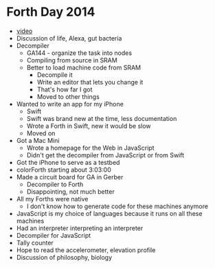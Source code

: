 # Forth Day 2014

* [video](https://youtu.be/_4zZsHmhTPY?t=8714)
* Discussion of life, Alexa, gut bacteria
* Decompiler
   * GA144 - organize the task into nodes
   * Compiling from source in SRAM
   * Better to load machine code from SRAM
      * Decompile it
      * Write an editor that lets you change it
      * That's how far I got
      * Moved to other things
* Wanted to write an app for my iPhone
   * Swift
   * Swift was brand new at the time, less documentation
   * Wrote a Forth in Swift, new it would be slow
   * Moved on
* Got a Mac Mini
   * Wrote a homepage for the Web in JavaScript
   * Didn't get the decompiler from JavaScript or from Swift
* Got the iPhone to serve as a testbed
* colorForth starting about 3:03:00
* Made a circuit board for GA in Gerber
   * Decompiler to Forth
   * Disappointing, not much better
* All my Forths were native
   * I don't know how to generate code for these machines anymore
* JavaScript is my choice of languages because it runs on all these machines
* Had an interpreter interpreting an interpreter
* Decompiler for JavaScript
* Tally counter
* Hope to read the accelerometer, elevation profile
* Discussion of philosophy, biology
